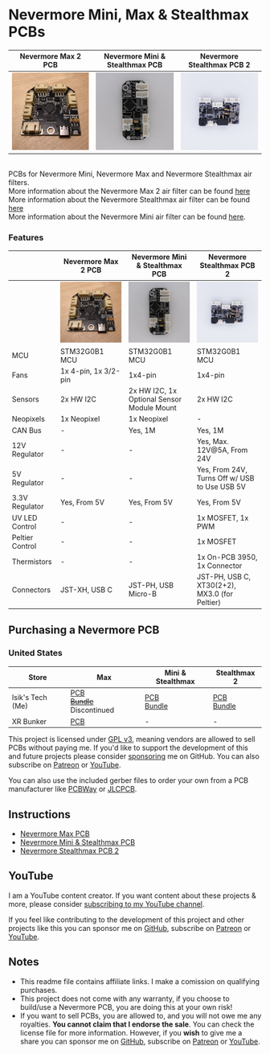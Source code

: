 # Nevermore Mini, Max & Stealthmax PCBs
| Nevermore Max 2 PCB | Nevermore Mini & Stealthmax PCB | Nevermore Stealthmax PCB 2|
| --- | --- | --- |
|<img src="./Images/Max.jpg" width="360"/>|<img src="./Images/SM.jpg" width="360"/>|<img src="./Images/SM2.jpg" width="360"/>|

<br>PCBs for Nevermore Mini, Nevermore Max and Nevermore Stealthmax air filters. 
<br>More information about the Nevermore Max 2 air filter can be found [here](https://github.com/nevermore3d/Nevermore_Max)
<br>More information about the Nevermore Stealthmax air filter can be found [here](https://github.com/nevermore3d/StealthMax)
<br>More information about the Nevermore Mini air filter can be found [here](https://www.printables.com/model/757663-nevermore-mini-3d-printer-hepa-and-carbon-air-filt).

### Features
|| Nevermore Max 2 PCB | Nevermore Mini & Stealthmax PCB | Nevermore Stealthmax PCB 2|
|---|---|---|---|
||<img src="./Images/Max.jpg" width="360"/>|<img src="./Images/SM.jpg" width="360"/>|<img src="./Images/SM2.jpg" width="360"/>|
|MCU|STM32G0B1 MCU|STM32G0B1 MCU|STM32G0B1 MCU|
|Fans|1x 4-pin, 1x 3/2-pin|1x4-pin|1x4-pin|
|Sensors|2x HW I2C|2x HW I2C, 1x Optional Sensor Module Mount|2x HW I2C|
|Neopixels|1x Neopixel|1x Neopixel|-|
|CAN Bus|-|Yes, 1M|Yes, 1M|
|12V Regulator|-|-|Yes, Max. 12V@5A, From 24V|
|5V Regulator|-|-|Yes, From 24V, Turns Off w/ USB to Use USB 5V|
|3.3V Regulator|Yes, From 5V|Yes, From 5V|Yes, From 5V|
|UV LED Control|-|-|1x MOSFET, 1x PWM|
|Peltier Control|-|-|1x MOSFET|
|Thermistors|-|-|1x On-PCB 3950, 1x Connector|
|Connectors|JST-XH, USB C|JST-PH, USB Micro-B|JST-PH, USB C, XT30(2+2), MX3.0 (for Peltier)|

## Purchasing a Nevermore PCB
### United States
|Store|Max|Mini & Stealthmax|Stealthmax 2|
|---|---|---|---|
|Isik's Tech (Me)|[PCB](https://store.isiks.tech/products/nevermore-max-controller-pcb)<br>~~[Bundle](https://store.isiks.tech/products/nevermore-max-bundle)~~ Discontinued|[PCB](https://store.isiks.tech/products/nevermore-stealthmax-pxb)<br>[Bundle](https://store.isiks.tech/products/nevermore-stealthmax-bundle)|[PCB](https://store.isiks.tech/products/nevermore-stealthmax-2-pcb)<br>[Bundle](https://store.isiks.tech/products/nevermore-stealthmax-2-bundle)|
|XR Bunker|[PCB](https://xrbunker.works/products/nevermore-max-2-red-pcb-by-xbst_isik)|-|-|

This project is licensed under [GPL v3](./LICENSE), meaning vendors are allowed to sell PCBs without paying me. If you'd like to support the development of this and future projects please consider [sponsoring](https://github.com/sponsors/xbst) me on GitHub. You can also subscribe on [Patreon](https://l.isiks.tech/patreon) or [YouTube](https://l.isiks.tech/member).

You can also use the included gerber files to order your own from a PCB manufacturer like [PCBWay](https://www.pcbway.com/setinvite.aspx?inviteid=374841) or [JLCPCB](https://jlcpcb.com/).
<br>

## Instructions
- [Nevermore Max PCB](./Docs/Max.md)
- [Nevermore Mini & Stealthmax PCB](./Docs/SM.md)
- [Nevermore Stealthmax PCB 2](./Docs/SM2.md)

## YouTube

I am a YouTube content creator. If you want content about these projects & more, please consider [subscribing to my YouTube channel](https://www.youtube.com/channel/UClAWYmCkHjsbaX9Wz1df2mg).
<br>

If you feel like contributing to the development of this project and other projects like this you can sponsor me on [GitHub](https://github.com/sponsors/xbst), subscribe on [Patreon](https://l.isiks.tech/patreon) or [YouTube](https://l.isiks.tech/member).

## Notes
- This readme file contains affiliate links. I make a comission on qualifying purchases.
- This project does not come with any warranty, if you choose to build/use a Nevermore PCB, you are doing this at your own risk!
- If you want to sell PCBs, you are allowed to, and you will not owe me any royalties. **You cannot claim that I endorse the sale**. You can check the license file for more information. However, if you **wish** to give me a share you can sponsor me on [GitHub](https://github.com/sponsors/xbst), subscribe on [Patreon](https://l.isiks.tech/patreon) or [YouTube](https://l.isiks.tech/member).
